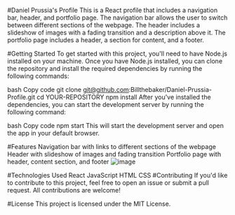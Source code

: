 #Daniel Prussia's Profile
This is a React profile that includes a navigation bar, header, and portfolio page. The navigation bar allows the user to switch between different sections of the webpage. The header includes a slideshow of images with a fading transition and a description above it. The portfolio page includes a header, a section for content, and a footer.

#Getting Started
To get started with this project, you'll need to have Node.js installed on your machine. Once you have Node.js installed, you can clone the repository and install the required dependencies by running the following commands:

bash
Copy code
git clone git@github.com:Billthebaker/Daniel-Prussia-Profile.git
cd YOUR-REPOSITORY
npm install
After you've installed the dependencies, you can start the development server by running the following command:

bash
Copy code
npm start
This will start the development server and open the app in your default browser.

#Features
Navigation bar with links to different sections of the webpage
Header with slideshow of images and fading transition
Portfolio page with header, content section, and footer
![image](https://user-images.githubusercontent.com/107649623/228123283-ddfdfa95-658e-477b-851c-4786ccef8bc6.png)

#Technologies Used
React
JavaScript
HTML
CSS
#Contributing
If you'd like to contribute to this project, feel free to open an issue or submit a pull request. All contributions are welcome!

#License
This project is licensed under the MIT License.

